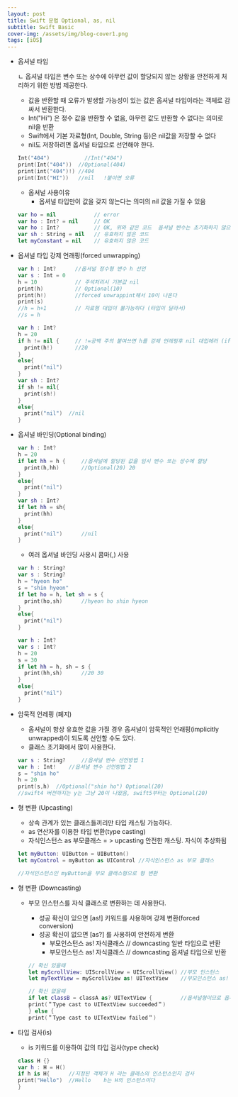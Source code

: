 ```yaml
---
layout: post
title: Swift 문법 Optional, as, nil
subtitle: Swift Basic
cover-img: /assets/img/blog-cover1.png
tags: [iOS]
---
```



- 옵셔널 타입

    ㄴ 옵셔널 타입은 변수 또는 상수에 아무런 값이 할당되지 않는 상황을 안전하게 처리하기 위한 방법 제공한다.

    - 값을 반환할 때 오류가 발생할 가능성이 있는 값은 옵셔널 타입이라는 객체로 감싸서 반환한다.
    - Int("Hi") 은 정수 값을 반환할 수 없음, 아무런 값도 반환할 수 없다는 의미로 nil을 반환
    - Swift에서 기본 자료형(Int, Double, String 등)은 nil값을 저장할 수 없다
    - nil도 저장하려면 옵셔널 타입으로 선언해야 한다.

    ```swift
    Int("404")   	     //Int("404") 
    print(Int("404"))  //Optional(404)
    print(int("404")!) //404
    print(Int("HI"))   //nil   !붙이면 오류
    ```

    - 옵셔널 사용이유
        - 옵셔널 타입만이 값을 갖지 않는다는 의미의 nil 값을 가질 수 있음

    ```swift
    var ho = nil            // error
    var ho : Int? = nil     // OK
    var ho : Int?           // OK, 위와 같은 코드  옵셔널 변수는 초기화하지 않으면 자동으로 nil로 초기화
    var sh : String = nil   // 유효하지 않은 코드
    let myConstant = nil    // 유효하지 않은 코드
    ```

- 옵셔널 타입 강제 언래핑(forced unwrapping)

    ```swift
    var h : Int?  	  //옵셔널 정수형 변수 h 선언
    var s : Int = 0
    h = 10    	      // 주석처리시 기본값 nil
    print(h)  	      // Optional(10)
    print(h!) 	      //forced unwrappint해서 10이 나온다
    print(s)
    //h = h+1      	  // 자료형 대입이 불가능하다 (타입이 달라서)
    //s = h
    ```

    ```swift
    var h : Int?
    h = 20
    if h != nil {     // !=공백 주의 붙여쓰면 h를 강제 언레핑후 nil 대입에러 (if x!=nil)
      print(h!)       //20
    }
    else{
      print("nil")
    }
    var sh : Int?
    if sh != nil{
      print(sh!)
    }
    else{
      print("nil")  //nil
    }
    ```

- 옵셔널 바인딩(Optional binding)

    ```swift
    var h : Int?
    h = 20
    if let hh = h { 	//옵셔널에 할당된 값을 임시 변수 또는 상수에 할당
      print(h,hh)   	//Optional(20) 20
    }
    else{
      print("nil")
    }
    var sh : Int?
    if let hh = sh{
      print(hh)
    }
    else{
      print("nil")  	//nil
    }
    ```

    - 여러 옵셔널 바인딩 사용시 콤마(,) 사용

    ```swift
    var h : String?
    var s : String?
    h = "hyeon ho"
    s = "shin hyeon"
    if let ho = h, let sh = s { 
      print(ho,sh)   	//hyeon ho shin hyeon
    }
    else{
      print("nil")
    }
    ```

    ```swift
    var h : Int?
    var s : Int?
    h = 20
    s = 30
    if let hh = h, sh = s { 	
      print(hh,sh)   	//20 30
    }
    else{
      print("nil")
    }
    ```

- 암묵적 언레핑 (폐지)
    - 옵셔널이 항상 유효한 값을 가질 경우 옵셔널이 암묵적인 언래핑(implicitly unwrapped)이 되도록 선언할 수도 있다.
    - 클래스 초기화에서 많이 사용한다.

    ```swift
    var s : String? 	//옵셔널 변수 선언방법 1
    var h : Int! 	//옵셔널 변수 선언방법 2
    s = "shin ho"
    h = 20
    print(s,h) 	//Optional("shin ho") Optional(20)
    //swift4 버전까지는 y는 그냥 20이 나왔음, swift5부터는 Optional(20)
    ```

- 형 변환 (Upcasting)
    - 상속 관계가 있는 클래스들끼리만 타입 캐스팅 가능하다.
    - as 연산자를 이용한 타입 변환(type casting)
    - 자식인스턴스 as 부모클래스  = >  upcasting 안전한 캐스팅. 자식이 추상화됨

    ```swift
    let myButton: UIButton = UIButton()
    let myControl = myButton as UIControl //자식인스턴스 as 부모 클래스

    //자식인스턴스인 myButton을 부모 클래스형으로 형 변환
    ```

- 형 변환 (Downcasting)
    - 부모 인스턴스를 자식 클래스로 변환하는 데 사용한다.
        - 성공 확신이 있으면 [as!] 키워드를 사용하며 강제 변환(forced conversion)
        - 성공 확신이 없으면 [as?] 를 사용하여 안전하게 변환
            - 부모인스턴스 as! 자식클래스     // downcasting 일반 타입으로 반환
            - 부모인스턴스 as! 자식클래스     // downcasting 옵셔널 타입으로 반환

        ```swift
        // 확신 있을때
        let myScrollView: UIScrollView = UIScrollView() //부모 인스턴스
        let myTextView = myScrollView as! UITextView    //부모인스턴스 as! 자식클래스

        // 확신 없을때
        if let classB = classA as? UITextView {         //옵셔널형이므로 옵셔널 바인딩을 수행
        print(＂Type cast to UITextView succeeded＂)
        } else {
        print(＂Type cast to UITextView failed＂)
        ```

- 타입 검사(is)
    - is 키워드를 이용하여 값의 타입 검사(type check)

    ```swift
    class H {}	
    var h : H = H()
    if h is H{      //지정된 객체가 H 라는 클래스의 인스턴스인지 검사
    print("Hello") 	//Hello    h는 H의 인스턴스이다
    }
    ```
